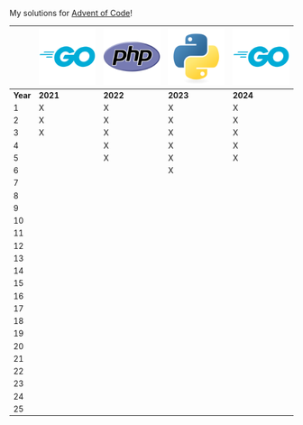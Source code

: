 My solutions for [Advent of Code](https://adventofcode.com/)!

  
|          | ![](assets/go.svg) | ![](assets/php.svg) | ![](assets/python.svg) | ![](assets/go.svg) |
|----------|--------------------|---------------------|------------------------|--------------------|  
| **Year** | **2021**           | **2022**            | **2023**               | **2024**           |
| 1        | X                  | X                   | X                      | X                  |  
| 2        | X                  | X                   | X                      | X                  |  
| 3        | X                  | X                   | X                      | X                  |  
| 4        |                    | X                   | X                      | X                  |  
| 5        |                    | X                   | X                      | X                  |  
| 6        |                    |                     | X                      |                    |  
| 7        |                    |                     |                        |                    |  
| 8        |                    |                     |                        |                    |  
| 9        |                    |                     |                        |                    |  
| 10       |                    |                     |                        |                    |  
| 11       |                    |                     |                        |                    |  
| 12       |                    |                     |                        |                    |  
| 13       |                    |                     |                        |                    |  
| 14       |                    |                     |                        |                    |  
| 15       |                    |                     |                        |                    |  
| 16       |                    |                     |                        |                    |  
| 17       |                    |                     |                        |                    |  
| 18       |                    |                     |                        |                    |  
| 19       |                    |                     |                        |                    |  
| 20       |                    |                     |                        |                    |  
| 21       |                    |                     |                        |                    |  
| 22       |                    |                     |                        |                    |  
| 23       |                    |                     |                        |                    |  
| 24       |                    |                     |                        |                    |  
| 25       |                    |                     |                        |                    |